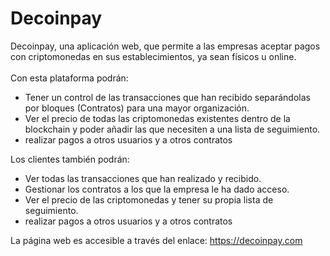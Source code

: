 # Decoinpay
Decoinpay, una aplicación web, que permite a las empresas aceptar pagos con criptomonedas en sus establecimientos, ya sean físicos u online.<br><br>
Con esta plataforma podrán:
* Tener un control de las transacciones que han recibido separándolas por bloques (Contratos) para una mayor organización.
* Ver el precio de todas las criptomonedas existentes dentro de la blockchain y poder añadir las que necesiten a una lista de seguimiento.
* realizar pagos a otros usuarios y a otros contratos

Los clientes también podrán:

* Ver todas las transacciones que han realizado y recibido.
* Gestionar los contratos a los que la empresa le ha dado acceso.
* Ver el precio de las criptomonedas y tener su propia lista de seguimiento.
* realizar pagos a otros usuarios y a otros contratos

La página web es accesible a través del enlace:
https://decoinpay.com
